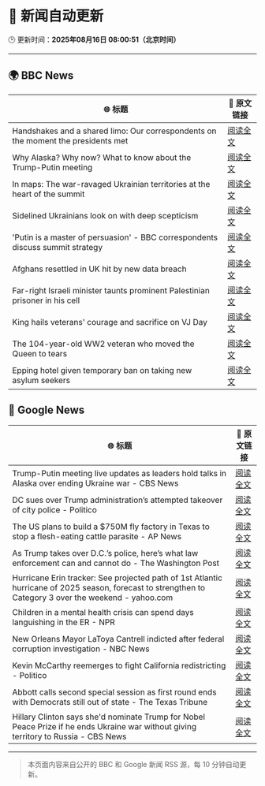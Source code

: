 # 🧠 新闻自动更新

🕒 更新时间：**2025年08月16日 08:00:51（北京时间）**

---

## 🌍 BBC News

| 🌐 标题 | 🔗 原文链接 |
|--------|-------------|
| Handshakes and a shared limo: Our correspondents on the moment the presidents met | [阅读全文](https://www.bbc.com/news/videos/crm4dnmy0pgo?at_medium=RSS&at_campaign=rss) |
| Why Alaska? Why now? What to know about the Trump-Putin meeting | [阅读全文](https://www.bbc.com/news/articles/crev9ep2vdgo?at_medium=RSS&at_campaign=rss) |
| In maps: The war-ravaged Ukrainian territories at the heart of the summit | [阅读全文](https://www.bbc.com/news/articles/cgkrn433lk2o?at_medium=RSS&at_campaign=rss) |
| Sidelined Ukrainians look on with deep scepticism | [阅读全文](https://www.bbc.com/news/articles/cm21l237pkpo?at_medium=RSS&at_campaign=rss) |
| 'Putin is a master of persuasion' - BBC correspondents discuss summit strategy | [阅读全文](https://www.bbc.com/news/videos/c6205ezp6nlo?at_medium=RSS&at_campaign=rss) |
| Afghans resettled in UK hit by new data breach | [阅读全文](https://www.bbc.com/news/articles/ce87nyr3evro?at_medium=RSS&at_campaign=rss) |
| Far-right Israeli minister taunts prominent Palestinian prisoner in his cell | [阅读全文](https://www.bbc.com/news/articles/cqxg3xg8xyyo?at_medium=RSS&at_campaign=rss) |
| King hails veterans' courage and sacrifice on VJ Day | [阅读全文](https://www.bbc.com/news/articles/c5y0lnzpqjgo?at_medium=RSS&at_campaign=rss) |
| The 104-year-old WW2 veteran who moved the Queen to tears | [阅读全文](https://www.bbc.com/news/articles/c1kzwwk30wro?at_medium=RSS&at_campaign=rss) |
| Epping hotel given temporary ban on taking new asylum seekers | [阅读全文](https://www.bbc.com/news/articles/cp8z537ngvno?at_medium=RSS&at_campaign=rss) |

## 📰 Google News

| 🌐 标题 | 🔗 原文链接 |
|--------|-------------|
| Trump-Putin meeting live updates as leaders hold talks in Alaska over ending Ukraine war - CBS News | [阅读全文](https://news.google.com/rss/articles/CBMifEFVX3lxTE52NWMyQWNjbnE3cWd1Zm5tNEItUFdDUGdYbEFUcEdENVhudnZQa2ROX2tTdUk1MHJCalZrYkp0Qm4xOUJ5VWtBdmM3c2FKR0wzcTZ5ZF9BZml4OFlWbjdLdUNEWDJpMDZ3N0RWYjNZUV85eTBaWFBCV0NkaHDSAYIBQVVfeXFMUEdZYkRQT0RTbTYzc20tbDNfd0JCZk1QUE9PWTlLakxhMnJjU2ZaS2JiNDh0cHcwT3JYZ1VPRWl6bm1lZ1gxNzNZQzBwWm9FcXc3NHFmZmdTR0ZnRkI2djlGazR1ZFhMX19TaThudTYzam15Z3B4STlneThubGFhWUY4dw?oc=5) |
| DC sues over Trump administration’s attempted takeover of city police - Politico | [阅读全文](https://news.google.com/rss/articles/CBMifkFVX3lxTFBCYTBpR3U2WTVvOTZRamVhblVaMVgzX2c4VFBhV0F5VmEwTXVzR2FRVmNlTDR3UzJWdFR5WkhjQnphU3gyQWljcENVcFhiTjFScFRMN2R0VXMxU000RHhMX1lRUDRsZUY2bmpfTjFqNExvYThmUnZuQ2FkT3RhQQ?oc=5) |
| The US plans to build a $750M fly factory in Texas to stop a flesh-eating cattle parasite - AP News | [阅读全文](https://news.google.com/rss/articles/CBMiqwFBVV95cUxORHZkQjVBMUFGRGUwV3BjOUVaS2F0OUJ1RFZybFlDOGV2WWpiYlNTOGktWUpULTYtM0xRRU1Mbk9FQzFfNkpiMjdhdDVMZ1RIMTJwQkYyRjM3NGlVQlJ6a3NzRl90XzNhOENhd1lrang1ajV6MXBxN05GeTBjaVNLb1pvWVNkMm1KVlNrSndOaXdoWURLVWtmeXpDbThZc3lOcEpxaTlBbERtdWM?oc=5) |
| As Trump takes over D.C.’s police, here’s what law enforcement can and cannot do - The Washington Post | [阅读全文](https://news.google.com/rss/articles/CBMilwFBVV95cUxQWjVZRk1aSTFXSnJpeXptWjJlMWVZckJYVGZJdFlfQWpSYTZWdl9VNXY0VTlkZnJNWWhicWM5SzRWVWZHaVd0Tk1yWS1zUHJfakwtV1F3bUMyVnNwUnFoanJjTlBfNVZ3SXUxQ0stSzhJLTd4T2tUWnp2dldzLWMzbWFGeE1VQVBYbVFuVWNPeDNTQV9tODJv?oc=5) |
| Hurricane Erin tracker: See projected path of 1st Atlantic hurricane of 2025 season, forecast to strengthen to Category 3 over the weekend - yahoo.com | [阅读全文](https://news.google.com/rss/articles/CBMipgJBVV95cUxOQUM2VkloZzVTdmlDNkNGc3BWeHA1ZEdDN3YzUWJITjNXbXUtSlFUZkJQaWtLdDMxaExXLTllSElGbFdqSmxiczU4NnFiNWI0RWpPVDVnUGFBcnpmX0lUeVV0RGV3NDRBTGFaNDA1S0lwNkNMcjBDbXpuc0lIOWQ3VFBfNkMweEN0b3ladThMa3g0akk1QmJKVXgydkt0V0NJUFNReFVtNmVzd3F3NmRnTGxDMUJYdEhNYUdyTDlWNUt6RmotcURSZ1lDdnJqUzhad1dKeHJZemNWVW92Nkt5WDBOMFVoUk9sR3dsRUZBQ0N2Nm1wTTVwVGdHX2JiMlpHak40YlJkWHhreXB5d3ZJYmgzVXh6LVZUVVhjb01DOVMxUm94b1E?oc=5) |
| Children in a mental health crisis can spend days languishing in the ER - NPR | [阅读全文](https://news.google.com/rss/articles/CBMiwwFBVV95cUxOU1hDX0tZZ2JRel9MM1JSQ1A1QjMwTnl6MjNZeUx2dGxJY3RSSHRET2ZjRlN5MVhSQW9VcHN4aVprd2hBb0N4U3I3YXBQM0xfSTF2cHJ5Y2lfejNjTUttQW5ibzA2ZWdGTUNhbzVoSnotWmV5VVhOUFh2eUNsdHZRdVNpRXBsRTd4dmVOODNyeEprbmhmTlFmMHQ2d1NtZ1pTeHRMOTlYNlVmVEprZXp4WE5TYjhjaHNRQUZsU2Nzd1c3ck0?oc=5) |
| New Orleans Mayor LaToya Cantrell indicted after federal corruption investigation - NBC News | [阅读全文](https://news.google.com/rss/articles/CBMiugFBVV95cUxQM1BkSXQ3MlVyY0JybGRKaEcwSGdHYjlrU3ZGZGoxY09KbE1naUQ5OEpxTDVxUDFUdE5URVVNRFZLN0lkMDY0RWJDbF94RU90cDBKZ0I0ekI5X1p5RXlleUhKWW1XNk5WSi1Td2NkMmVXVFlBYUZxb2lGQTVJTFpUSVZoWmNHSWtiRnZHbTd5R0dKV1pjRHVxU0daWkNIdmQ3UnBCUWFCTk1DS0tUZ25VSTNvUjNCakQxbnfSAVZBVV95cUxONlNBZXAyeFRaV1J6NFk2S1BUaGptaHZHUDFMMmhUd3BBQkN4T1UyeEJaMEU4ZVJ4YTBHemxOVFZBVGc2eEhIbXpoTGhMWEd1MkZEdmJpdw?oc=5) |
| Kevin McCarthy reemerges to fight California redistricting - Politico | [阅读全文](https://news.google.com/rss/articles/CBMirAFBVV95cUxOMnJiZUlNUGxRSkFtTVNzbktZUW9mVEVzSFo5Mlp2aTRkNUFFdW5CNFQ2Z0tGT2s1VllHZndzb1h3dHFvdk9VYnJCekNPSXpwV0tUbTdEVUJmZ2owNFB4US1MMUlhYTVmLWpRTS11OTBhOU5xalJUUjNYclhFZXdsTWVlT2lMa05iWk1CZ2xocmFKRjAzZ0FoM3F2bkZmQnNLWnBXRXc3M29VTHhy?oc=5) |
| Abbott calls second special session as first round ends with Democrats still out of state - The Texas Tribune | [阅读全文](https://news.google.com/rss/articles/CBMisAFBVV95cUxQLVVDb1ZHbWVXbTZkUWpqbEZYUjlqTDdQUTZ2NjNNV0w1WWVUNEFIQUR6UGZRNjk1UlNCZlRKVllab2RDTjRaMnB4VWE3ZWFoVTNNZ01ENlh3WG11N193Z3JfZzBkaEd3cVU4VzZCcnJxQ0RVUkZIR21BbG5uTThUcXlubzhWWjRTQ2RNNUdzWkROUHJCZ0hvekxrR0I5N0k2M1lLTlNlX3U2VnZUY0tneA?oc=5) |
| Hillary Clinton says she'd nominate Trump for Nobel Peace Prize if he ends Ukraine war without giving territory to Russia - CBS News | [阅读全文](https://news.google.com/rss/articles/CBMiqwFBVV95cUxNTk9vSFF2c09waVZ5UmVXZkZNZ1ZxZ05fVTlfZVF1Y0thUG95b2Z4cVJIMHRrZmQ1b0VZUnowZWEzMnZ3cTFIT09Ga1NMZnB1SlJ2Z2ZLRi1XcWxydGJSRkxNb3c1VFN4V0ljdGNSeTZWYmhrZk9sbTBkZ0I1RGYxNVJ3aWIwU2R5M3c5bmlYdzFpZ2lvRGFRYS04TzVsbnBDWTQ2ZlRjcDl2YjjSAbABQVVfeXFMUDktMFVRWU1xMTlqNzJ0ek56YVdpemdSb3RIUDFSQW1aNGJ3WklBY1BRM3NjYks4bnZBaGM3bXpIdG5JRzRQRzJLVHhoSDJvc3BOU0ZWUndvcjRBN1p4NGx0NVFoX3pVT1QyYXdhQ0QybGZELXVXb1o4S2hvQlZVOVVWRW95THNwenRnTXM3U1E3RC1reWY0ajFwMFZjZTJTZjVZSmt2c3I2TlAwWWlQNWE?oc=5) |

---
> 本页面内容来自公开的 BBC 和 Google 新闻 RSS 源，每 10 分钟自动更新。
